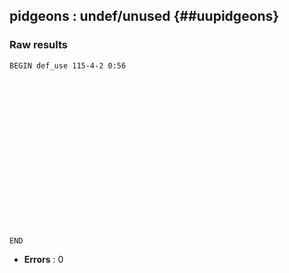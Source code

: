 ## pidgeons : undef/unused {##uupidgeons}
### Raw results


~~~
BEGIN def_use 115-4-2 0:56



















END
~~~

* **Errors** : 0

